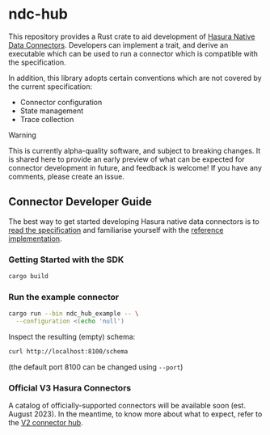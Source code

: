 # ndc-hub

This repository provides a Rust crate to aid development of [Hasura Native Data Connectors](https://hasura.github.io/ndc-spec/). Developers can implement a trait, and derive an executable which can be used to run a connector which is compatible with the specification.

In addition, this library adopts certain conventions which are not covered by the current specification:

- Connector configuration
- State management
- Trace collection

> [!WARNING]
> This is currently alpha-quality software, and subject to breaking changes. It is shared here to provide an early preview of what can be expected for connector development in future, and feedback is welcome! If you have any comments, please create an issue.

## Connector Developer Guide

The best way to get started developing Hasura native data connectors is to [read the specification](http://hasura.github.io/ndc-spec/) and familiarise yourself with the [reference implementation](https://github.com/hasura/ndc-spec/tree/main/ndc-reference).

### Getting Started with the SDK

```sh
cargo build
```

### Run the example connector

```sh
cargo run --bin ndc_hub_example -- \
  --configuration <(echo 'null')
```

Inspect the resulting (empty) schema:

```sh
curl http://localhost:8100/schema
```

(the default port 8100 can be changed using `--port`)

### Official V3 Hasura Connectors

A catalog of officially-supported connectors will be available soon (est. August 2023). In the meantime, to know more about what to expect, refer to the [V2 connector hub](https://github.com/hasura/graphql-engine-mono/blob/9dddb64746197c08dc8cdab369960331eb1bff80/dc-agents/HUB.md).
